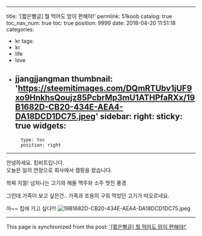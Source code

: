
---
title: '[짧은뻘글] 뭘 먹어도 맘이 편해야!'
permlink: 51koob
catalog: true
toc_nav_num: true
toc: true
position: 9999
date: 2018-04-20 11:51:18
categories:
- kr
tags:
- kr
- life
- love
- jjangjjangman
thumbnail: 'https://steemitimages.com/DQmRTUbv1jUF9xo9HnkhsQoujz85PcbrMp3mU1ATHPfaRXx/19B1682D-CB20-434E-AEA4-DA18DCD1DC75.jpeg'
sidebar:
    right:
        sticky: true
widgets:
    -
        type: toc
        position: right
---


안녕하세요.  킹비트입니다.  
오늘은 일의 연장으로 
회사에서 캠핑을 왔습니다. 

왁짜 지껄!
넘처나는 고기와 해물
맥주와 소주
멋진 풍경

그런데 가족이 보고 싶은건..
가족과 조용히 구워 먹었던
고기가 떠오르네요. 

아~~ 집에 가고 싶다!!!
![19B1682D-CB20-434E-AEA4-DA18DCD1DC75.jpeg](https://steemitimages.com/DQmRTUbv1jUF9xo9HnkhsQoujz85PcbrMp3mU1ATHPfaRXx/19B1682D-CB20-434E-AEA4-DA18DCD1DC75.jpeg)

- - -

This page is synchronized from the post: ['[짧은뻘글] 뭘 먹어도 맘이 편해야!'](https://steemit.com/@kingbit/51koob)
